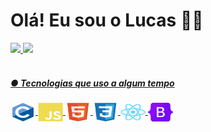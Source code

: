 <h1>Olá! Eu sou o Lucas 🙋‍♂️</h1>
<div">
  <a href="https://github.com/lucas-cost">
  <img height="150em" src="https://github-readme-stats.vercel.app/api?username=lucas-cost&show_icons=true&theme=react&include_all_commits=true&count_private=true"/>
  <img height="150em" src="https://github-readme-stats.vercel.app/api/top-langs/?username=lucas-cost&layout=compact&langs_count=7&theme=react"/>
</div>
 

<div style="display: inline_block"><br>
  <h5>● Tecnologias que uso a algum tempo</h5>
  <img align="center" alt="Luk-Clang" height="30" width="40" src="https://raw.githubusercontent.com/devicons/devicon/master/icons/c/c-original.svg">
  <img align="center" alt="Luk-Js" height="30" width="40" src="https://raw.githubusercontent.com/devicons/devicon/master/icons/javascript/javascript-plain.svg">
  <img align="center" alt="Luk-HTML" height="30" width="40" src="https://raw.githubusercontent.com/devicons/devicon/master/icons/html5/html5-original.svg">
  <img align="center" alt="Luk-CSS" height="30" width="40" src="https://raw.githubusercontent.com/devicons/devicon/master/icons/css3/css3-original.svg">
  <img align="center" alt="Luk-React" height="30" width="40" src="https://raw.githubusercontent.com/devicons/devicon/master/icons/react/react-original.svg">
  <img align="center" alt="Luk-Bootstrap" height="30" width="40" src="https://raw.githubusercontent.com/devicons/devicon/master/icons/bootstrap/bootstrap-original.svg">
</div>
  
